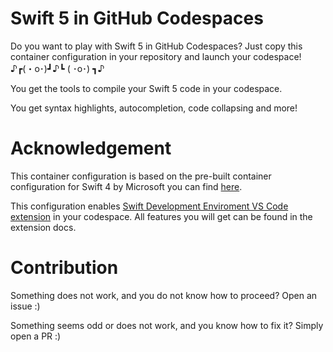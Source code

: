 # Swift 5 in GitHub Codespaces

Do you want to play with Swift 5 in GitHub Codespaces? Just copy this container configuration in your repository and launch your codespace! ♪┏(・o･)┛♪┗ ( ･o･) ┓♪

You get the tools to compile your Swift 5 code in your codespace.

You get syntax highlights, autocompletion, code collapsing and more!

# Acknowledgement

This container configuration is based on the pre-built container configuration for Swift 4 by Microsoft you can find [here](https://github.com/microsoft/vscode-dev-containers/tree/master/containers/swift-4).

This configuration enables [Swift Development Enviroment VS Code extension](https://github.com/vknabel/vscode-swift-development-environment) in your codespace. All features you will get can be found in the extension docs.

# Contribution

Something does not work, and you do not know how to proceed? Open an issue :)

Something seems odd or does not work, and you know how to fix it? Simply open a PR :)